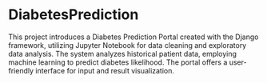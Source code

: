# DiabetesPrediction
This project introduces a Diabetes Prediction Portal created with the Django framework, utilizing Jupyter Notebook for data cleaning and exploratory data analysis. The system analyzes historical patient data, employing machine learning to predict diabetes likelihood. The portal offers a user-friendly interface for input and result visualization.
